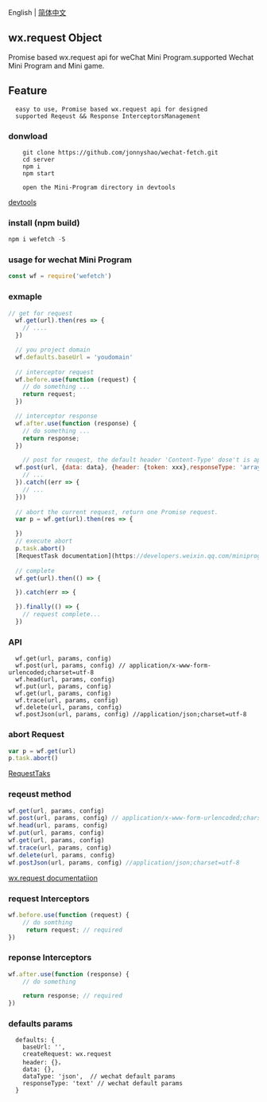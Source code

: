 English | [简体中文](https://github.com/jonnyshao/wechat-fetch/README-zh_CN.md)

wx.request Object
-----
Promise based wx.request api for weChat Mini Program.supported Wechat Mini Program and Mini game.

Feature
-----
```
  easy to use, Promise based wx.request api for designed
  supported Reqeust && Response InterceptorsManagement
```
### donwload
```
	git clone https://github.com/jonnyshao/wechat-fetch.git
	cd server
	npm i 
	npm start 

	open the Mini-Program directory in devtools 
```
[devtools](https://developers.weixin.qq.com/miniprogram/dev/devtools/download.html)

### install (npm build)
```javascript
npm i wefetch -S
```

### usage for wechat Mini Program

```javascript
const wf = require('wefetch')
```

### exmaple
```javascript
// get for request 
  wf.get(url).then(res => {
    // ....
  })

  // you project domain 
  wf.defaults.baseUrl = 'youdomain'
  
  // interceptor request
  wf.before.use(function (request) {
    // do something ...
    return request;
  })

  // interceptor response
  wf.after.use(function (response) {
    // do something ...
    return response;
  })

	// post for reuqest, the default header 'Content-Type' dose't is application/json,if you need JSON format,use the wf.postJson function,please
  wf.post(url, {data: data}, {header: {token: xxx},responseType: 'arraybuffer', dataType: xx}).then(res =>{
    // ...
  }).catch((err => {
    // ...
  }))
  
  // abort the current request, return one Promise request.
  var p = wf.get(url).then(res => {

  })
  // execute abort
  p.task.abort()
  [RequestTask documentation](https://developers.weixin.qq.com/miniprogram/dev/api/RequestTask.html?search-key=request)
  
  // complete
  wf.get(url).then(() => {

  }).catch(err => {

  }).finally(() => {
    // request complete...
  })
```
### API
```
  wf.get(url, params, config)
  wf.post(url, params, config) // application/x-www-form-urlencoded;charset=utf-8
  wf.head(url, params, config)
  wf.put(url, params, config)
  wf.get(url, params, config)
  wf.trace(url, params, config)
  wf.delete(url, params, config)
  wf.postJson(url, params, config) //application/json;charset=utf-8
```
### abort Request

```javascript
var p = wf.get(url)
p.task.abort()
```
[RequestTaks](https://developers.weixin.qq.com/miniprogram/dev/api/RequestTask.html)

### reqeust method

```javascript
wf.get(url, params, config)
wf.post(url, params, config) // application/x-www-form-urlencoded;charset=utf-8
wf.head(url, params, config)
wf.put(url, params, config)
wf.get(url, params, config)
wf.trace(url, params, config)
wf.delete(url, params, config)
wf.postJson(url, params, config) //application/json;charset=utf-8
```
[wx.request documentatiion](https://developers.weixin.qq.com/miniprogram/dev/api/wx.request.html)


### request Interceptors
```javascript
wf.before.use(function (request) {
	// do somthing
	 return request; // required
})
```
### reponse Interceptors
```javascript
wf.after.use(function (response) {
	// do something

	return response; // required
})
```
### defaults params
```
  defaults: {
    baseUrl: '',
    createRequest: wx.request 
    header: {}，
    data: {},
    dataType: 'json',  // wechat default params
    responseType: 'text' // wechat default params
  }
```
